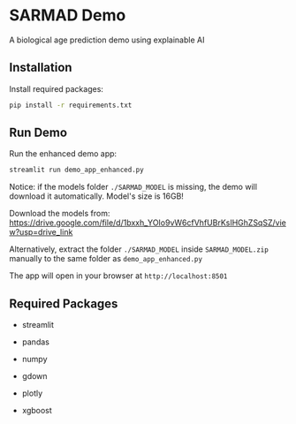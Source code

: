 # SARMAD Demo

A biological age prediction demo using explainable AI

## Installation

Install required packages:
```bash
pip install -r requirements.txt
```

## Run Demo

Run the enhanced demo app:
```bash
streamlit run demo_app_enhanced.py
```

Notice: if the models folder `./SARMAD_MODEL` is missing, the demo will download it automatically. 
Model's size is 16GB!

Download the models from: https://drive.google.com/file/d/1bxxh_YOIo9vW6cfVhfUBrKsIHGhZSqSZ/view?usp=drive_link

Alternatively, extract the folder `./SARMAD_MODEL` inside `SARMAD_MODEL.zip` manually to the same folder as `demo_app_enhanced.py`

The app will open in your browser at `http://localhost:8501`

## Required Packages

- streamlit
- pandas
- numpy
- gdown
- plotly

- xgboost



